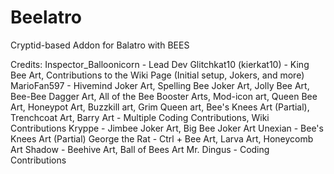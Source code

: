 # Beelatro
Cryptid-based Addon for Balatro with BEES







Credits:
Inspector_Balloonicorn - Lead Dev
Glitchkat10 (kierkat10) - King Bee Art, Contributions to the Wiki Page (Initial setup, Jokers, and more)
MarioFan597 - Hivemind Joker Art, Spelling Bee Joker Art, Jolly Bee Art, Bee-Bee Dagger Art, All of the Bee Booster Arts, Mod-icon art, Queen Bee Art, Honeypot Art, Buzzkill art, Grim Queen art, Bee's Knees Art (Partial), Trenchcoat Art, Barry Art
            - Multiple Coding Contributions, Wiki Contributions
Kryppe - Jimbee Joker Art, Big Bee Joker Art
Unexian - Bee's Knees Art (Partial)
George the Rat - Ctrl + Bee Art, Larva Art, Honeycomb Art
Shadow - Beehive Art, Ball of Bees Art
Mr. Dingus - Coding Contributions
